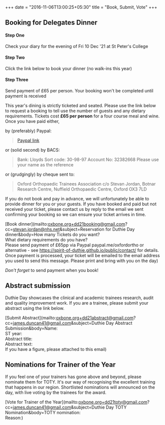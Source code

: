 +++
date = "2016-11-06T13:00:25+05:30"
title = "Book, Submit, Vote"
+++


## Booking for Delegates Dinner

#### Step One
Check your diary for the evening of Fri 10 Dec '21 at St Peter's College
#### Step Two
Click the link below to book your dinner (no walk-ins this year)
#### Step Three
Send payment of £65 per person. Your booking won't be completed until payment is received

This year's dining is strictly ticketed and seated. Please use the link below to request a booking to tell use the number of guests and any dietary requirements. Tickets cost **£65 per person** for a four course meal and wine. Once you have paid either,

by (preferably) Paypal:

> [Paypal link](paypal.me/oxfordortho)

or (solid second) by BACS:

> Bank: Lloyds
> Sort code: 30-98-97
> Account No: 32382668
> Please use your name as the reference

or (grudgingly) by cheque sent to:

> Oxford Orthopaedic Trainees Association
> c/o Stevan Jordan,
> Botnar Research Centre,
> Nuffield Orthopaedic Centre,
> Oxford
> OX3 7LD

If you do not book and pay in advance, we will unfortunately be able to provide dinner for you or your guests. If you have booked and paid but not received your ticket, please contact us by reply to the email we sent confirming your booking so we can ensure your ticket arrives in time.

[Book dinner](mailto:oxbone.org+dd21booking@gmail.com?cc=stevan.jordan@nhs.net&subject=Reservation for Duthie Day dinner&body=How many Tickets do you want?<br>What dietary requirements do you have?<br>Please send payment of £65pp via Paypal paypal.me/oxfordortho or alternative - see https://spirit-of-duthie.github.io/public/contact/ for details. Once payment is processed, your ticket will be emailed to the email address you used to send this message. Please print and bring with you on the day)

*Don't forget* to send payment when you book!



## Abstract submission

Duthie Day showcases the clinical and academic trainees research, audit and quality improvement work. If you are a trainee, please submit your abstract using the link below.

[Submit Abstract](mailto:oxbone.org+dd21abstract@gmail.com?cc=james.duncan41@gmail.com&subject=Duthie Day Abstract Submission&body=Name:<br>ST year:<br>Abstract title:<br>Abstract text:<br>If you have a figure, please attached to this email)

## Nominations for Trainer of the Year

If you feel one of your trainers has gone above and beyond, please nominate them for TOTY. It's our way of recognising the excellent training that happens in our region. Shortlisted nominations will announced on the day, with live voting by the trainees for the award.

[Vote for Trainer of the Year](mailto:oxbone.org+dd21toty@gmail.com?cc=james.duncan41@gmail.com&subject=Duthie Day TOTY Nomination&body=TOTY nomination:<br>Reason:)
